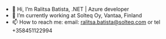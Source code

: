 - 👋 Hi, I’m Ralitsa Batista, .NET | Azure developer
- 🌱 I’m currently working at Solteq Oy, Vantaa, Finland
- 📫 How to reach me: email: ralitsa.batista@solteq.com or tel +358451122994

<!---
RalitsaBatistaSolteq/RalitsaBatistaSolteq is a ✨ special ✨ repository because its `README.md` (this file) appears on your GitHub profile.
You can click the Preview link to take a look at your changes.
--->
